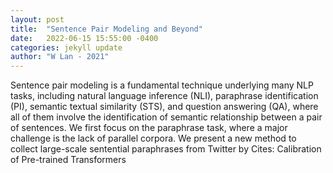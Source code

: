 ```yaml
---
layout: post
title:  "Sentence Pair Modeling and Beyond"
date:   2022-06-15 15:55:00 -0400
categories: jekyll update
author: "W Lan - 2021"
---
```

Sentence pair modeling is a fundamental technique underlying many NLP tasks, including natural language inference (NLI), paraphrase identification (PI), semantic textual similarity (STS), and question answering (QA), where all of them involve the identification of semantic relationship between a pair of sentences. We first focus on the paraphrase task, where a major challenge is the lack of parallel corpora. We present a new method to collect large-scale sentential paraphrases from Twitter by 
Cites: Calibration of Pre-trained Transformers